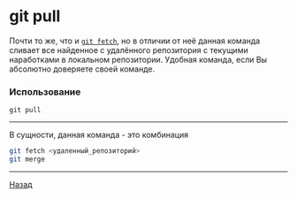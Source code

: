 # git pull
Почти то же, что и [`git fetch`](./fetch.md), но в отличии от неё данная команда сливает все найденное с удалённого репозитория с текущими наработками в локальном репозитории. Удобная команда, если Вы абсолютно доверяете своей команде.

### Использование

`git pull`

___
В сущности, данная команда - это комбинация 
```bash
git fetch <удаленный_репозиторий>
git merge
```
___
[Назад](./readme.md)